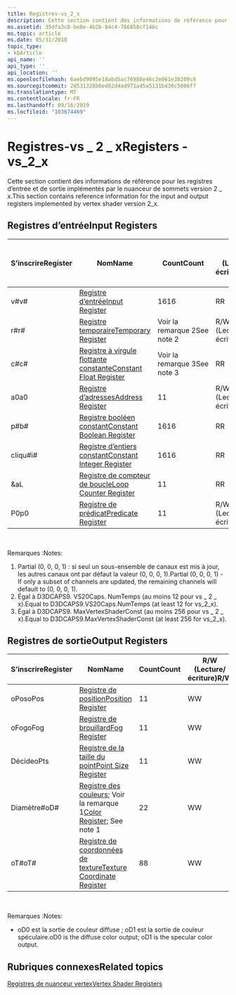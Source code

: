 ```yaml
---
title: Registres-vs_2_x
description: Cette section contient des informations de référence pour les registres d’entrée et de sortie implémentés par le nuanceur de sommets version 2 \_ x.
ms.assetid: 35dfa3c8-be8e-4b2b-84c4-766850cf146c
ms.topic: article
ms.date: 05/31/2018
topic_type:
- kbArticle
api_name: ''
api_type: ''
api_location: ''
ms.openlocfilehash: 6aebd9095e18abd5ac76988e46c2e061e30209c6
ms.sourcegitcommit: 2d531328b6ed82d4ad971a45a5131b430c5866f7
ms.translationtype: MT
ms.contentlocale: fr-FR
ms.lasthandoff: 09/16/2019
ms.locfileid: "103674469"
---
```

# <a name="registers---vs_2_x"></a><span data-ttu-id="5a0bd-103">Registres-vs \_ 2 \_ x</span><span class="sxs-lookup"><span data-stu-id="5a0bd-103">Registers - vs\_2\_x</span></span>

<span data-ttu-id="5a0bd-104">Cette section contient des informations de référence pour les registres d’entrée et de sortie implémentés par le nuanceur de sommets version 2 \_ x.</span><span class="sxs-lookup"><span data-stu-id="5a0bd-104">This section contains reference information for the input and output registers implemented by vertex shader version 2\_x.</span></span>

## <a name="input-registers"></a><span data-ttu-id="5a0bd-105">Registres d’entrée</span><span class="sxs-lookup"><span data-stu-id="5a0bd-105">Input Registers</span></span>



| <span data-ttu-id="5a0bd-106">S’inscrire</span><span class="sxs-lookup"><span data-stu-id="5a0bd-106">Register</span></span> | <span data-ttu-id="5a0bd-107">Nom</span><span class="sxs-lookup"><span data-stu-id="5a0bd-107">Name</span></span>                                                                                      | <span data-ttu-id="5a0bd-108">Count</span><span class="sxs-lookup"><span data-stu-id="5a0bd-108">Count</span></span>      | <span data-ttu-id="5a0bd-109">R/W (Lecture/écriture)</span><span class="sxs-lookup"><span data-stu-id="5a0bd-109">R/W</span></span> | <span data-ttu-id="5a0bd-110">\# Ports de lecture</span><span class="sxs-lookup"><span data-stu-id="5a0bd-110">\# Read ports</span></span> | <span data-ttu-id="5a0bd-111">\# Lectures/inst</span><span class="sxs-lookup"><span data-stu-id="5a0bd-111">\# Reads / inst</span></span> | <span data-ttu-id="5a0bd-112">Dimension</span><span class="sxs-lookup"><span data-stu-id="5a0bd-112">Dimension</span></span> | <span data-ttu-id="5a0bd-113">RelAddr</span><span class="sxs-lookup"><span data-stu-id="5a0bd-113">RelAddr</span></span> | <span data-ttu-id="5a0bd-114">Valeurs par défaut</span><span class="sxs-lookup"><span data-stu-id="5a0bd-114">Defaults</span></span>     | <span data-ttu-id="5a0bd-115">DCL obligatoire</span><span class="sxs-lookup"><span data-stu-id="5a0bd-115">Requires DCL</span></span> |
|----------|-------------------------------------------------------------------------------------------|------------|-----|---------------|-----------------|-----------|---------|--------------|--------------|
| <span data-ttu-id="5a0bd-116">v\#</span><span class="sxs-lookup"><span data-stu-id="5a0bd-116">v\#</span></span>      | [<span data-ttu-id="5a0bd-117">Registre d’entrée</span><span class="sxs-lookup"><span data-stu-id="5a0bd-117">Input Register</span></span>](dx9-graphics-reference-asm-vs-registers-input.md)                       | <span data-ttu-id="5a0bd-118">16</span><span class="sxs-lookup"><span data-stu-id="5a0bd-118">16</span></span>         | <span data-ttu-id="5a0bd-119">R</span><span class="sxs-lookup"><span data-stu-id="5a0bd-119">R</span></span>   | <span data-ttu-id="5a0bd-120">1</span><span class="sxs-lookup"><span data-stu-id="5a0bd-120">1</span></span>             | <span data-ttu-id="5a0bd-121">Illimité</span><span class="sxs-lookup"><span data-stu-id="5a0bd-121">Unlimited</span></span>       | <span data-ttu-id="5a0bd-122">4</span><span class="sxs-lookup"><span data-stu-id="5a0bd-122">4</span></span>         | <span data-ttu-id="5a0bd-123">Non</span><span class="sxs-lookup"><span data-stu-id="5a0bd-123">No</span></span>      | <span data-ttu-id="5a0bd-124">Voir la remarque 1</span><span class="sxs-lookup"><span data-stu-id="5a0bd-124">See note 1</span></span>   | <span data-ttu-id="5a0bd-125">Oui</span><span class="sxs-lookup"><span data-stu-id="5a0bd-125">Yes</span></span>          |
| <span data-ttu-id="5a0bd-126">r\#</span><span class="sxs-lookup"><span data-stu-id="5a0bd-126">r\#</span></span>      | [<span data-ttu-id="5a0bd-127">Registre temporaire</span><span class="sxs-lookup"><span data-stu-id="5a0bd-127">Temporary Register</span></span>](dx9-graphics-reference-asm-vs-registers-temporary.md)               | <span data-ttu-id="5a0bd-128">Voir la remarque 2</span><span class="sxs-lookup"><span data-stu-id="5a0bd-128">See note 2</span></span> | <span data-ttu-id="5a0bd-129">R/W (Lecture/écriture)</span><span class="sxs-lookup"><span data-stu-id="5a0bd-129">R/W</span></span> | <span data-ttu-id="5a0bd-130">3</span><span class="sxs-lookup"><span data-stu-id="5a0bd-130">3</span></span>             | <span data-ttu-id="5a0bd-131">Illimité</span><span class="sxs-lookup"><span data-stu-id="5a0bd-131">Unlimited</span></span>       | <span data-ttu-id="5a0bd-132">4</span><span class="sxs-lookup"><span data-stu-id="5a0bd-132">4</span></span>         | <span data-ttu-id="5a0bd-133">Non</span><span class="sxs-lookup"><span data-stu-id="5a0bd-133">No</span></span>      | <span data-ttu-id="5a0bd-134">None</span><span class="sxs-lookup"><span data-stu-id="5a0bd-134">None</span></span>         | <span data-ttu-id="5a0bd-135">Non</span><span class="sxs-lookup"><span data-stu-id="5a0bd-135">No</span></span>           |
| <span data-ttu-id="5a0bd-136">c\#</span><span class="sxs-lookup"><span data-stu-id="5a0bd-136">c\#</span></span>      | [<span data-ttu-id="5a0bd-137">Registre à virgule flottante constante</span><span class="sxs-lookup"><span data-stu-id="5a0bd-137">Constant Float Register</span></span>](dx9-graphics-reference-asm-vs-registers-constant-float.md)     | <span data-ttu-id="5a0bd-138">Voir la remarque 3</span><span class="sxs-lookup"><span data-stu-id="5a0bd-138">See note 3</span></span> | <span data-ttu-id="5a0bd-139">R</span><span class="sxs-lookup"><span data-stu-id="5a0bd-139">R</span></span>   | <span data-ttu-id="5a0bd-140">1</span><span class="sxs-lookup"><span data-stu-id="5a0bd-140">1</span></span>             | <span data-ttu-id="5a0bd-141">2</span><span class="sxs-lookup"><span data-stu-id="5a0bd-141">2</span></span>               | <span data-ttu-id="5a0bd-142">4</span><span class="sxs-lookup"><span data-stu-id="5a0bd-142">4</span></span>         | <span data-ttu-id="5a0bd-143">a0/aL</span><span class="sxs-lookup"><span data-stu-id="5a0bd-143">a0 / aL</span></span> | <span data-ttu-id="5a0bd-144">(0, 0, 0, 0)</span><span class="sxs-lookup"><span data-stu-id="5a0bd-144">(0, 0, 0, 0)</span></span> | <span data-ttu-id="5a0bd-145">Non</span><span class="sxs-lookup"><span data-stu-id="5a0bd-145">No</span></span>           |
| <span data-ttu-id="5a0bd-146">a0</span><span class="sxs-lookup"><span data-stu-id="5a0bd-146">a0</span></span>       | [<span data-ttu-id="5a0bd-147">Registre d’adresses</span><span class="sxs-lookup"><span data-stu-id="5a0bd-147">Address Register</span></span>](dx9-graphics-reference-asm-vs-registers-address.md)                   | <span data-ttu-id="5a0bd-148">1</span><span class="sxs-lookup"><span data-stu-id="5a0bd-148">1</span></span>          | <span data-ttu-id="5a0bd-149">R/W (Lecture/écriture)</span><span class="sxs-lookup"><span data-stu-id="5a0bd-149">R/W</span></span> | <span data-ttu-id="5a0bd-150">1</span><span class="sxs-lookup"><span data-stu-id="5a0bd-150">1</span></span>             | <span data-ttu-id="5a0bd-151">2</span><span class="sxs-lookup"><span data-stu-id="5a0bd-151">2</span></span>               | <span data-ttu-id="5a0bd-152">4</span><span class="sxs-lookup"><span data-stu-id="5a0bd-152">4</span></span>         | <span data-ttu-id="5a0bd-153">Non</span><span class="sxs-lookup"><span data-stu-id="5a0bd-153">No</span></span>      | <span data-ttu-id="5a0bd-154">None</span><span class="sxs-lookup"><span data-stu-id="5a0bd-154">None</span></span>         | <span data-ttu-id="5a0bd-155">Non</span><span class="sxs-lookup"><span data-stu-id="5a0bd-155">No</span></span>           |
| <span data-ttu-id="5a0bd-156">p\#</span><span class="sxs-lookup"><span data-stu-id="5a0bd-156">b\#</span></span>      | [<span data-ttu-id="5a0bd-157">Registre booléen constant</span><span class="sxs-lookup"><span data-stu-id="5a0bd-157">Constant Boolean Register</span></span>](dx9-graphics-reference-asm-vs-registers-constant-boolean.md) | <span data-ttu-id="5a0bd-158">16</span><span class="sxs-lookup"><span data-stu-id="5a0bd-158">16</span></span>         | <span data-ttu-id="5a0bd-159">R</span><span class="sxs-lookup"><span data-stu-id="5a0bd-159">R</span></span>   | <span data-ttu-id="5a0bd-160">1</span><span class="sxs-lookup"><span data-stu-id="5a0bd-160">1</span></span>             | <span data-ttu-id="5a0bd-161">1</span><span class="sxs-lookup"><span data-stu-id="5a0bd-161">1</span></span>               | <span data-ttu-id="5a0bd-162">1</span><span class="sxs-lookup"><span data-stu-id="5a0bd-162">1</span></span>         | <span data-ttu-id="5a0bd-163">Non</span><span class="sxs-lookup"><span data-stu-id="5a0bd-163">No</span></span>      | <span data-ttu-id="5a0bd-164">FALSE</span><span class="sxs-lookup"><span data-stu-id="5a0bd-164">FALSE</span></span>        | <span data-ttu-id="5a0bd-165">Non</span><span class="sxs-lookup"><span data-stu-id="5a0bd-165">No</span></span>           |
| <span data-ttu-id="5a0bd-166">cliqu\#</span><span class="sxs-lookup"><span data-stu-id="5a0bd-166">i\#</span></span>      | [<span data-ttu-id="5a0bd-167">Registre d’entiers constant</span><span class="sxs-lookup"><span data-stu-id="5a0bd-167">Constant Integer Register</span></span>](dx9-graphics-reference-asm-vs-registers-constant-integer.md) | <span data-ttu-id="5a0bd-168">16</span><span class="sxs-lookup"><span data-stu-id="5a0bd-168">16</span></span>         | <span data-ttu-id="5a0bd-169">R</span><span class="sxs-lookup"><span data-stu-id="5a0bd-169">R</span></span>   | <span data-ttu-id="5a0bd-170">1</span><span class="sxs-lookup"><span data-stu-id="5a0bd-170">1</span></span>             | <span data-ttu-id="5a0bd-171">1</span><span class="sxs-lookup"><span data-stu-id="5a0bd-171">1</span></span>               | <span data-ttu-id="5a0bd-172">4</span><span class="sxs-lookup"><span data-stu-id="5a0bd-172">4</span></span>         | <span data-ttu-id="5a0bd-173">Non</span><span class="sxs-lookup"><span data-stu-id="5a0bd-173">No</span></span>      | <span data-ttu-id="5a0bd-174">(0, 0, 0, 0)</span><span class="sxs-lookup"><span data-stu-id="5a0bd-174">(0, 0, 0, 0)</span></span> | <span data-ttu-id="5a0bd-175">Non</span><span class="sxs-lookup"><span data-stu-id="5a0bd-175">No</span></span>           |
| <span data-ttu-id="5a0bd-176">&</span><span class="sxs-lookup"><span data-stu-id="5a0bd-176">aL</span></span>       | [<span data-ttu-id="5a0bd-177">Registre de compteur de boucle</span><span class="sxs-lookup"><span data-stu-id="5a0bd-177">Loop Counter Register</span></span>](dx9-graphics-reference-asm-vs-registers-loop-counter.md)         | <span data-ttu-id="5a0bd-178">1</span><span class="sxs-lookup"><span data-stu-id="5a0bd-178">1</span></span>          | <span data-ttu-id="5a0bd-179">R</span><span class="sxs-lookup"><span data-stu-id="5a0bd-179">R</span></span>   | <span data-ttu-id="5a0bd-180">1</span><span class="sxs-lookup"><span data-stu-id="5a0bd-180">1</span></span>             | <span data-ttu-id="5a0bd-181">2</span><span class="sxs-lookup"><span data-stu-id="5a0bd-181">2</span></span>               | <span data-ttu-id="5a0bd-182">1</span><span class="sxs-lookup"><span data-stu-id="5a0bd-182">1</span></span>         | <span data-ttu-id="5a0bd-183">Non</span><span class="sxs-lookup"><span data-stu-id="5a0bd-183">No</span></span>      | <span data-ttu-id="5a0bd-184">None</span><span class="sxs-lookup"><span data-stu-id="5a0bd-184">None</span></span>         | <span data-ttu-id="5a0bd-185">Non</span><span class="sxs-lookup"><span data-stu-id="5a0bd-185">No</span></span>           |
| <span data-ttu-id="5a0bd-186">P0</span><span class="sxs-lookup"><span data-stu-id="5a0bd-186">p0</span></span>       | [<span data-ttu-id="5a0bd-187">Registre de prédicat</span><span class="sxs-lookup"><span data-stu-id="5a0bd-187">Predicate Register</span></span>](dx9-graphics-reference-asm-vs-registers-predicate.md)               | <span data-ttu-id="5a0bd-188">1</span><span class="sxs-lookup"><span data-stu-id="5a0bd-188">1</span></span>          | <span data-ttu-id="5a0bd-189">R/W (Lecture/écriture)</span><span class="sxs-lookup"><span data-stu-id="5a0bd-189">R/W</span></span> | <span data-ttu-id="5a0bd-190">1</span><span class="sxs-lookup"><span data-stu-id="5a0bd-190">1</span></span>             | <span data-ttu-id="5a0bd-191">1</span><span class="sxs-lookup"><span data-stu-id="5a0bd-191">1</span></span>               | <span data-ttu-id="5a0bd-192">4</span><span class="sxs-lookup"><span data-stu-id="5a0bd-192">4</span></span>         | <span data-ttu-id="5a0bd-193">Non</span><span class="sxs-lookup"><span data-stu-id="5a0bd-193">No</span></span>      | <span data-ttu-id="5a0bd-194">None</span><span class="sxs-lookup"><span data-stu-id="5a0bd-194">None</span></span>         | <span data-ttu-id="5a0bd-195">Non</span><span class="sxs-lookup"><span data-stu-id="5a0bd-195">No</span></span>           |



 

<span data-ttu-id="5a0bd-196">Remarques :</span><span class="sxs-lookup"><span data-stu-id="5a0bd-196">Notes:</span></span>

1.  <span data-ttu-id="5a0bd-197">Partial (0, 0, 0, 1) : si seul un sous-ensemble de canaux est mis à jour, les autres canaux ont par défaut la valeur (0, 0, 0, 1).</span><span class="sxs-lookup"><span data-stu-id="5a0bd-197">Partial (0, 0, 0, 1) - If only a subset of channels are updated, the remaining channels will default to (0, 0, 0, 1).</span></span>
2.  <span data-ttu-id="5a0bd-198">Égal à D3DCAPS9. VS20Caps. NumTemps (au moins 12 pour vs \_ 2 \_ x).</span><span class="sxs-lookup"><span data-stu-id="5a0bd-198">Equal to D3DCAPS9.VS20Caps.NumTemps (at least 12 for vs\_2\_x).</span></span>
3.  <span data-ttu-id="5a0bd-199">Égal à D3DCAPS9. MaxVertexShaderConst (au moins 256 pour vs \_ 2 \_ x).</span><span class="sxs-lookup"><span data-stu-id="5a0bd-199">Equal to D3DCAPS9.MaxVertexShaderConst (at least 256 for vs\_2\_x).</span></span>

## <a name="output-registers"></a><span data-ttu-id="5a0bd-200">Registres de sortie</span><span class="sxs-lookup"><span data-stu-id="5a0bd-200">Output Registers</span></span>



| <span data-ttu-id="5a0bd-201">S’inscrire</span><span class="sxs-lookup"><span data-stu-id="5a0bd-201">Register</span></span> | <span data-ttu-id="5a0bd-202">Nom</span><span class="sxs-lookup"><span data-stu-id="5a0bd-202">Name</span></span>                                                                                          | <span data-ttu-id="5a0bd-203">Count</span><span class="sxs-lookup"><span data-stu-id="5a0bd-203">Count</span></span> | <span data-ttu-id="5a0bd-204">R/W (Lecture/écriture)</span><span class="sxs-lookup"><span data-stu-id="5a0bd-204">R/W</span></span> | <span data-ttu-id="5a0bd-205">Dimension</span><span class="sxs-lookup"><span data-stu-id="5a0bd-205">Dimension</span></span> | <span data-ttu-id="5a0bd-206">RelAddr</span><span class="sxs-lookup"><span data-stu-id="5a0bd-206">RelAddr</span></span> | <span data-ttu-id="5a0bd-207">Valeurs par défaut</span><span class="sxs-lookup"><span data-stu-id="5a0bd-207">Defaults</span></span> | <span data-ttu-id="5a0bd-208">DCL obligatoire</span><span class="sxs-lookup"><span data-stu-id="5a0bd-208">Requires DCL</span></span> |
|----------|-----------------------------------------------------------------------------------------------|-------|-----|-----------|---------|----------|--------------|
| <span data-ttu-id="5a0bd-209">oPos</span><span class="sxs-lookup"><span data-stu-id="5a0bd-209">oPos</span></span>     | [<span data-ttu-id="5a0bd-210">Registre de position</span><span class="sxs-lookup"><span data-stu-id="5a0bd-210">Position Register</span></span>](dx9-graphics-reference-asm-vs-registers-position.md)                     | <span data-ttu-id="5a0bd-211">1</span><span class="sxs-lookup"><span data-stu-id="5a0bd-211">1</span></span>     | <span data-ttu-id="5a0bd-212">W</span><span class="sxs-lookup"><span data-stu-id="5a0bd-212">W</span></span>   | <span data-ttu-id="5a0bd-213">4</span><span class="sxs-lookup"><span data-stu-id="5a0bd-213">4</span></span>         | <span data-ttu-id="5a0bd-214">Non</span><span class="sxs-lookup"><span data-stu-id="5a0bd-214">No</span></span>      | <span data-ttu-id="5a0bd-215">None</span><span class="sxs-lookup"><span data-stu-id="5a0bd-215">None</span></span>     | <span data-ttu-id="5a0bd-216">Non</span><span class="sxs-lookup"><span data-stu-id="5a0bd-216">No</span></span>           |
| <span data-ttu-id="5a0bd-217">oFog</span><span class="sxs-lookup"><span data-stu-id="5a0bd-217">oFog</span></span>     | [<span data-ttu-id="5a0bd-218">Registre de brouillard</span><span class="sxs-lookup"><span data-stu-id="5a0bd-218">Fog Register</span></span>](dx9-graphics-reference-asm-vs-registers-fog.md)                               | <span data-ttu-id="5a0bd-219">1</span><span class="sxs-lookup"><span data-stu-id="5a0bd-219">1</span></span>     | <span data-ttu-id="5a0bd-220">W</span><span class="sxs-lookup"><span data-stu-id="5a0bd-220">W</span></span>   | <span data-ttu-id="5a0bd-221">1</span><span class="sxs-lookup"><span data-stu-id="5a0bd-221">1</span></span>         | <span data-ttu-id="5a0bd-222">Non</span><span class="sxs-lookup"><span data-stu-id="5a0bd-222">No</span></span>      | <span data-ttu-id="5a0bd-223">None</span><span class="sxs-lookup"><span data-stu-id="5a0bd-223">None</span></span>     | <span data-ttu-id="5a0bd-224">Non</span><span class="sxs-lookup"><span data-stu-id="5a0bd-224">No</span></span>           |
| <span data-ttu-id="5a0bd-225">Décide</span><span class="sxs-lookup"><span data-stu-id="5a0bd-225">oPts</span></span>     | [<span data-ttu-id="5a0bd-226">Registre de la taille du point</span><span class="sxs-lookup"><span data-stu-id="5a0bd-226">Point Size Register</span></span>](dx9-graphics-reference-asm-vs-registers-point-size.md)                 | <span data-ttu-id="5a0bd-227">1</span><span class="sxs-lookup"><span data-stu-id="5a0bd-227">1</span></span>     | <span data-ttu-id="5a0bd-228">W</span><span class="sxs-lookup"><span data-stu-id="5a0bd-228">W</span></span>   | <span data-ttu-id="5a0bd-229">1</span><span class="sxs-lookup"><span data-stu-id="5a0bd-229">1</span></span>         | <span data-ttu-id="5a0bd-230">Non</span><span class="sxs-lookup"><span data-stu-id="5a0bd-230">No</span></span>      | <span data-ttu-id="5a0bd-231">None</span><span class="sxs-lookup"><span data-stu-id="5a0bd-231">None</span></span>     | <span data-ttu-id="5a0bd-232">Non</span><span class="sxs-lookup"><span data-stu-id="5a0bd-232">No</span></span>           |
| <span data-ttu-id="5a0bd-233">Diamètre\#</span><span class="sxs-lookup"><span data-stu-id="5a0bd-233">oD\#</span></span>     | <span data-ttu-id="5a0bd-234">[Registre des couleurs](dx9-graphics-reference-asm-vs-registers-color.md); Voir la remarque 1</span><span class="sxs-lookup"><span data-stu-id="5a0bd-234">[Color Register](dx9-graphics-reference-asm-vs-registers-color.md); See note 1</span></span>               | <span data-ttu-id="5a0bd-235">2</span><span class="sxs-lookup"><span data-stu-id="5a0bd-235">2</span></span>     | <span data-ttu-id="5a0bd-236">W</span><span class="sxs-lookup"><span data-stu-id="5a0bd-236">W</span></span>   | <span data-ttu-id="5a0bd-237">4</span><span class="sxs-lookup"><span data-stu-id="5a0bd-237">4</span></span>         | <span data-ttu-id="5a0bd-238">Non</span><span class="sxs-lookup"><span data-stu-id="5a0bd-238">No</span></span>      | <span data-ttu-id="5a0bd-239">None</span><span class="sxs-lookup"><span data-stu-id="5a0bd-239">None</span></span>     | <span data-ttu-id="5a0bd-240">Non</span><span class="sxs-lookup"><span data-stu-id="5a0bd-240">No</span></span>           |
| <span data-ttu-id="5a0bd-241">oT\#</span><span class="sxs-lookup"><span data-stu-id="5a0bd-241">oT\#</span></span>     | [<span data-ttu-id="5a0bd-242">Registre de coordonnées de texture</span><span class="sxs-lookup"><span data-stu-id="5a0bd-242">Texture Coordinate Register</span></span>](dx9-graphics-reference-asm-vs-registers-texture-coordinate.md) | <span data-ttu-id="5a0bd-243">8</span><span class="sxs-lookup"><span data-stu-id="5a0bd-243">8</span></span>     | <span data-ttu-id="5a0bd-244">W</span><span class="sxs-lookup"><span data-stu-id="5a0bd-244">W</span></span>   | <span data-ttu-id="5a0bd-245">4</span><span class="sxs-lookup"><span data-stu-id="5a0bd-245">4</span></span>         | <span data-ttu-id="5a0bd-246">Non</span><span class="sxs-lookup"><span data-stu-id="5a0bd-246">No</span></span>      | <span data-ttu-id="5a0bd-247">None</span><span class="sxs-lookup"><span data-stu-id="5a0bd-247">None</span></span>     | <span data-ttu-id="5a0bd-248">Non</span><span class="sxs-lookup"><span data-stu-id="5a0bd-248">No</span></span>           |



 

<span data-ttu-id="5a0bd-249">Remarques :</span><span class="sxs-lookup"><span data-stu-id="5a0bd-249">Notes:</span></span>

-   <span data-ttu-id="5a0bd-250">oD0 est la sortie de couleur diffuse ; oD1 est la sortie de couleur spéculaire.</span><span class="sxs-lookup"><span data-stu-id="5a0bd-250">oD0 is the diffuse color output; oD1 is the specular color output.</span></span>

## <a name="related-topics"></a><span data-ttu-id="5a0bd-251">Rubriques connexes</span><span class="sxs-lookup"><span data-stu-id="5a0bd-251">Related topics</span></span>

<dl> <dt>

[<span data-ttu-id="5a0bd-252">Registres de nuanceur vertex</span><span class="sxs-lookup"><span data-stu-id="5a0bd-252">Vertex Shader Registers</span></span>](dx9-graphics-reference-asm-vs-registers.md)
</dt> </dl>

 

 




